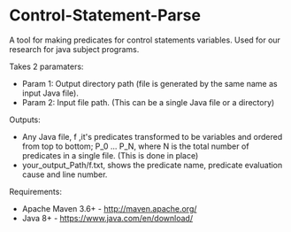 # Control-Statement-Parse
 
A tool for making predicates for control statements variables. Used for our research for java subject programs.

Takes 2 paramaters: 

- Param 1: Output directory path (file is generated by the same name as input Java file).
- Param 2: Input file path. (This can be a single Java file or a directory)

Outputs: 

- Any Java file, f ,it's predicates transformed to be variables and ordered from top to bottom; P\_0 ... P\_N, where N is the total number of predicates in a single file. (This is done in place)
- your_output_Path/f.txt, shows the predicate name, predicate evaluation cause and line number. 

Requirements:
- Apache Maven 3.6+ - http://maven.apache.org/
- Java 8+ - https://www.java.com/en/download/
